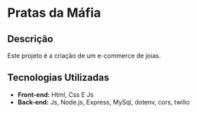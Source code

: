 # Pratas da Máfia 

## Descrição

Este projeto é a criação de um e-commerce de joias.

## Tecnologias Utilizadas

* **Front-end:** Html, Css E Js
* **Back-end:** Js, Node.js, Express, MySql, dotenv, cors, twilio
